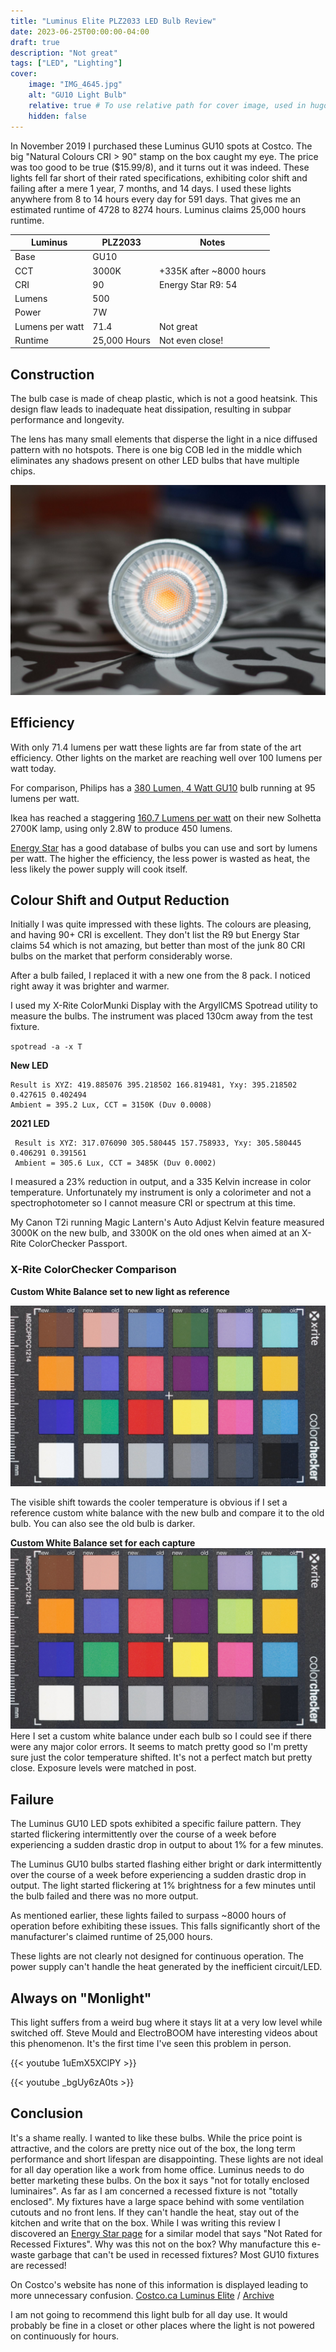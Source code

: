```yaml
---
title: "Luminus Elite PLZ2033 LED Bulb Review"
date: 2023-06-25T00:00:00-04:00
draft: true
description: "Not great"
tags: ["LED", "Lighting"]
cover:
    image: "IMG_4645.jpg"
    alt: "GU10 Light Bulb"
    relative: true # To use relative path for cover image, used in hugo Page-bundles
    hidden: false
---
```


In November 2019 I purchased these Luminus GU10 spots at Costco. The big "Natural Colours CRI > 90" stamp on the box caught my eye. The price was too good to be true ($15.99/8), and it turns out it was indeed. These lights fell far short of their rated specifications, exhibiting color shift and failing after a mere 1 year, 7 months, and 14 days. I used these lights anywhere from 8 to 14 hours every day for 591 days. That gives me an estimated runtime of 4728 to 8274 hours. Luminus claims 25,000 hours runtime.

| Luminus | PLZ2033 | Notes |
|---|---|---|
| Base |  GU10 |  |
| CCT | 3000K | +335K after ~8000 hours |
| CRI | 90 | Energy Star R9: 54 |
| Lumens | 500 |  |
| Power | 7W |  |
| Lumens per watt | 71.4 | Not great |
| Runtime | 25,000 Hours | Not even close! |

## Construction

The bulb case is made of cheap plastic, which is not a good heatsink. This design flaw leads to inadequate heat dissipation, resulting in subpar performance and longevity.

The lens has many small elements that disperse the light in a nice diffused pattern with no hotspots. There is one big COB led in the middle which eliminates any shadows present on other LED bulbs that have multiple chips.

![](IMG_4649.jpg)

## Efficiency

With only 71.4 lumens per watt these lights are far from state of the art efficiency. Other lights on the market are reaching well over 100 lumens per watt today.

For comparison, Philips has a [380 Lumen, 4 Watt GU10](https://www.energystar.gov/productfinder/product/certified-light-bulbs/details/2340872) bulb running at 95 lumens per watt.

Ikea has reached a staggering [160.7 Lumens per watt](https://www.energystar.gov/productfinder/product/certified-light-bulbs/details/2393573) on their new Solhetta 2700K lamp, using only 2.8W to produce 450 lumens. 

[Energy Star](https://www.energystar.gov/productfinder/product/certified-light-bulbs/) has a good database of bulbs you can use and sort by lumens per watt. The higher the efficiency, the less power is wasted as heat, the less likely the power supply will cook itself.

## Colour Shift and Output Reduction

Initially I was quite impressed with these lights. The colours are pleasing, and having 90+ CRI is excellent. They don't list the R9 but Energy Star claims 54 which is not amazing, but better than most of the junk 80 CRI bulbs on the market that perform considerably worse.

After a bulb failed, I replaced it with a new one from the 8 pack. I noticed right away it was brighter and warmer.

I used my X-Rite ColorMunki Display with the ArgyllCMS Spotread utility to measure the bulbs. The instrument was placed 130cm away from the test fixture.

`spotread -a -x T`

**New LED**
```
Result is XYZ: 419.885076 395.218502 166.819481, Yxy: 395.218502 0.427615 0.402494
Ambient = 395.2 Lux, CCT = 3150K (Duv 0.0008)
```

**2021 LED**

```
 Result is XYZ: 317.076090 305.580445 157.758933, Yxy: 305.580445 0.406291 0.391561
 Ambient = 305.6 Lux, CCT = 3485K (Duv 0.0002)
```

I measured a 23% reduction in output, and a 335 Kelvin increase in color temperature. Unfortunately my instrument is only a colorimeter and not a spectrophotometer so I cannot measure CRI or spectrum at this time.

My Canon T2i running Magic Lantern's Auto Adjust Kelvin feature measured 3000K on the new bulb, and 3300K on the old ones when aimed at an X-Rite ColorChecker Passport.

### X-Rite ColorChecker Comparison

**Custom White Balance set to new light as reference**

![](Luminus-Reference.jpg)

The visible shift towards the cooler temperature is obvious if I set a reference custom white balance with the new bulb and compare it to the old bulb. You can also see the old bulb is darker.

**Custom White Balance set for each capture**
![](Luminus-CustomWB.jpg)
Here I set a custom white balance under each bulb so I could see if there were any major color errors. It seems to match pretty good so I'm pretty sure just the color temperature shifted. It's not a perfect match but pretty close. Exposure levels were matched in post.

## Failure

The Luminus GU10 LED spots exhibited a specific failure pattern. They started flickering intermittently over the course of a week before experiencing a sudden drastic drop in output to about 1% for a few minutes.

The Luminus GU10 bulbs started flashing either bright or dark intermittently over the course of a week before experiencing a sudden drastic drop in output. The light started flickering at 1% brightness for a few minutes until the bulb failed and there was no more output. 

As mentioned earlier, these lights failed to surpass ~8000 hours of operation before exhibiting these issues. This falls significantly short of the manufacturer's claimed runtime of 25,000 hours.

These lights are not clearly not designed for continuous operation. The power supply can't handle the heat generated by the inefficient circuit/LED.

## Always on "Monlight"

This light suffers from a weird bug where it stays lit at a very low level while switched off. Steve Mould and ElectroBOOM have interesting videos about this phenomenon. It's the first time I've seen this problem in person.

{{< youtube 1uEmX5XClPY >}}

{{< youtube _bgUy6zA0ts >}}

## Conclusion

It's a shame really. I wanted to like these bulbs. While the price point is attractive, and the colors are pretty nice out of the box, the long term performance and short lifespan are disappointing. These lights are not ideal for all day operation like a work from home office. Luminus needs to do better marketing these bulbs. On the box it says "not for totally enclosed luminaires". As far as I am concerned a recessed fixture is not "totally enclosed". My fixtures have a large space behind with some ventilation cutouts and no front lens. If they can't handle the heat, stay out of the kitchen and write that on the box. While I was writing this review I discovered an [Energy Star page](https://www.energystar.gov/productfinder/product/certified-light-bulbs/details/2301907) for a similar model that says "Not Rated for Recessed Fixtures". Why was this not on the box? Why manufacture this e-waste garbage that can't be used in recessed fixtures? Most GU10 fixtures are recessed!

On Costco's website has none of this information is displayed leading to more unnecessary confusion.
[Costco.ca Luminus Elite](https://www.costco.ca/luminus-led-elite-7w-gu10-500-lumens-dimmable%2C-8-pack.product.100778123.html) / [Archive](https://archive.ph/ff1JS)

I am not going to recommend this light bulb for all day use. It would probably be fine in a closet or other places where the light is not powered on continuously for hours.